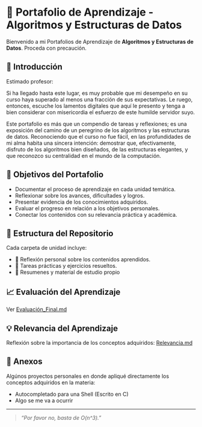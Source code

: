 # 📘 Portafolio de Aprendizaje - Algoritmos y Estructuras de Datos

Bienvenido a mi Portafolios de Aprendizaje de **Algoritmos y Estructuras de Datos**. Proceda con precaución.

## 📜 Introducción

Estimado profesor:

Si ha llegado hasta este lugar, es muy probable que mi desempeño en su curso haya superado al menos una fracción de sus expectativas. Le ruego, entonces, escuche los lamentos digitales que aquí le presento y tenga a bien considerar con misericordia el esfuerzo de este humilde servidor suyo.

Este portafolio es más que un compendio de tareas y reflexiones; es una exposición del camino de un peregrino de los algoritmos y las estructuras de datos. Reconociendo que el curso no fue fácil, en las profundidades de mi alma habita una sincera intención: demostrar que, efectivamente, disfruto de los algoritmos bien diseñados, de las estructuras elegantes, y que reconozco su centralidad en el mundo de la computación.

## 🎯 Objetivos del Portafolio

- Documentar el proceso de aprendizaje en cada unidad temática.
- Reflexionar sobre los avances, dificultades y logros.
- Presentar evidencia de los conocimientos adquiridos.
- Evaluar el progreso en relación a los objetivos personales.
- Conectar los contenidos con su relevancia práctica y académica.

## 🧭 Estructura del Repositorio

Cada carpeta de unidad incluye:
- 📓 Reflexión personal sobre los contenidos aprendidos.
- 📂 Tareas prácticas y ejercicios resueltos.
- :page_facing_up:  Resumenes y material de estudio propio

## 📈 Evaluación del Aprendizaje

Ver [Evaluación_Final.md](./Evaluación_Final.md)

## 💡 Relevancia del Aprendizaje

Reflexión sobre la importancia de los conceptos adquiridos: [Relevancia.md](./Relevancia.md)

## 📎 Anexos

Algúnos proyectos personales en donde apliqué directamente los conceptos adquiridos en la materia:
- Autocompletado para una Shell (Escrito en C)
- Algo se me va a ocurrir

---

> *“Por favor no, basta de O(n^3).”*


